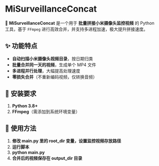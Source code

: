 # MiSurveillanceConcat
🚀 **MiSurveillanceConcat** 是一个用于 **批量拼接小米摄像头监控视频** 的 Python 工具，基于 `FFmpeg` 进行高效合并，并支持多进程加速，极大提升拼接速度。

## ✨ 功能特点
- **自动扫描小米摄像头视频目录**，按日期归类  
- **批量合并同一天的视频**，生成单个 MP4 文件  
- **多进程并行处理**，大幅提高处理速度  
- **零损失合并**（不重新编码视频，仅转换音频）  

## 🔧 安装要求
1. **Python 3.8+**  
2. **FFmpeg**（需添加到系统环境变量）  


## 🚀 使用方法
1. **修改 main.py 里的 root_dir 变量，设置监控视频存放路径**
2. **运行脚本**
3. **python main.py**
4. **合并后的视频保存在 output_dir 目录**
